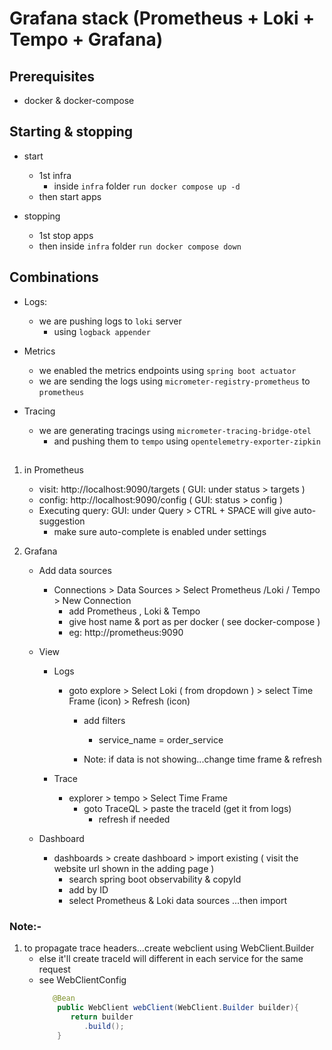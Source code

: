 # Grafana stack (Prometheus + Loki + Tempo + Grafana)

## Prerequisites
 - docker & docker-compose

## Starting & stopping
  - start
    - 1st infra
      - inside `infra` folder `run docker compose up -d`
    - then start apps
    
  - stopping
    - 1st stop apps
    - then inside `infra` folder `run docker compose down` 


## Combinations
 - Logs:
    - we are pushing logs to `loki` server
        - using  `logback appender`
   
 - Metrics
   - we enabled the metrics endpoints using `spring boot actuator`
   - we are sending the logs using `micrometer-registry-prometheus` to `prometheus`
   
 - Tracing
   - we are generating tracings using `micrometer-tracing-bridge-otel`
     - and pushing them to `tempo` using `opentelemetry-exporter-zipkin`


## 
1. in Prometheus
   - visit: http://localhost:9090/targets  ( GUI: under status > targets )
   - config: http://localhost:9090/config  ( GUI: status > config )
   - Executing query: GUI: under Query > CTRL + SPACE will give auto-suggestion
       - make sure auto-complete is enabled under settings

2. Grafana
   - Add data sources
      - Connections > Data Sources > Select Prometheus /Loki / Tempo > New Connection
        - add Prometheus , Loki & Tempo
        - give host name & port as per docker ( see docker-compose )
        - eg: http://prometheus:9090
  
   - View 
     - Logs
       - goto explore > Select Loki ( from dropdown ) > select Time Frame (icon) > Refresh (icon)
           - add filters 
              - service_name = order_service
             
            - Note: if data is not showing...change time frame & refresh
         
     - Trace
       - explorer > tempo > Select Time Frame 
          - goto TraceQL > paste the traceId (get it from logs)
              - refresh if needed
       
   - Dashboard
      - dashboards > create dashboard > import existing
        ( visit the website url shown in the adding page )
          - search spring boot observability & copyId
         - add by ID
         - select Prometheus & Loki data sources ...then import

### Note:- 
1. to propagate trace headers...create webclient using  WebClient.Builder
   - else it'll create traceId will different in each service for the same request
   - see WebClientConfig
     ```java
        @Bean
         public WebClient webClient(WebClient.Builder builder){
            return builder
               .build();
         }
      ```